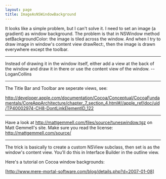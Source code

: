 ```yaml
---
layout: page
title: ImageAsNSWindowBackground
---
```




It looks like a simple problem, but I can't solve it. I need to set an image (a gradient) as window background. The problem is that in NSWindow method     setBackgroundColor: the image is tiled across the window. And when I try to draw image in window's content view     drawRect:, then the image is drawn everywhere except the toolbar.

----

Instead of drawing it in the window itself, either add a view at the back of the window and draw it in there or use the content view of the window. --LoganCollins

----

The Title Bar and Toolbar are seperate views, see:

http://developer.apple.com/documentation/Cocoa/Conceptual/CocoaFundamentals/CoreAppArchitecture/chapter_7_section_4.html#//apple_ref/doc/uid/TP40002974-CH8-DontLinkElementID_122

----

Have a look at http://mattgemmell.com/files/source/tuneswindow.tgz on Matt Gemmell's site.
Make sure you read the license: http://mattgemmell.com/source/

----

The trick is basically to create a custom NSView subclass, then set is as the window's content view. You'll do this in Interface Builder in the outline view.

Here's a tutorial on Cocoa window backgrounds:

[http://www.mere-mortal-software.com/blog/details.php?d=2007-01-08]

